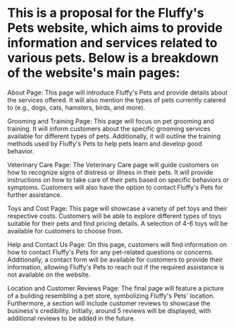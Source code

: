 # This is a proposal for the Fluffy's Pets website, which aims to provide information and services related to various pets. Below is a breakdown of the website's main pages:

About Page: This page will introduce Fluffy's Pets and provide details about the services offered. It will also mention the types of pets currently catered to (e.g., dogs, cats, hamsters, birds, and more).

Grooming and Training Page: This page will focus on pet grooming and training. It will inform customers about the specific grooming services available for different types of pets. Additionally, it will outline the training methods used by Fluffy's Pets to help pets learn and develop good behavior.

Veterinary Care Page: The Veterinary Care page will guide customers on how to recognize signs of distress or illness in their pets. It will provide instructions on how to take care of their pets based on specific behaviors or symptoms. Customers will also have the option to contact Fluffy's Pets for further assistance.

Toys and Cost Page: This page will showcase a variety of pet toys and their respective costs. Customers will be able to explore different types of toys suitable for their pets and find pricing details. A selection of 4-6 toys will be available for customers to choose from.

Help and Contact Us Page: On this page, customers will find information on how to contact Fluffy's Pets for any pet-related questions or concerns. Additionally, a contact form will be available for customers to provide their information, allowing Fluffy's Pets to reach out if the required assistance is not available on the website.

Location and Customer Reviews Page: The final page will feature a picture of a building resembling a pet store, symbolizing Fluffy's Pets' location. Furthermore, a section will include customer reviews to showcase the business's credibility. Initially, around 5 reviews will be displayed, with additional reviews to be added in the future.
